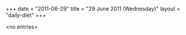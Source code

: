 +++
date = "2011-06-29"
title = "29 June 2011 (Wednesday)"
layout = "daily-diet"
+++


\<no entries\>
